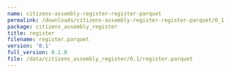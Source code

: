 ```yaml
---
name: citizens-assembly-register-register-parquet
permalink: /downloads/citizens-assembly-register-register-parquet/0_1
package: citizens_assembly_register
title: register
filename: register.parquet
version: '0.1'
full_version: 0.1.0
file: /data/citizens_assembly_register/0.1/register.parquet
---
```

